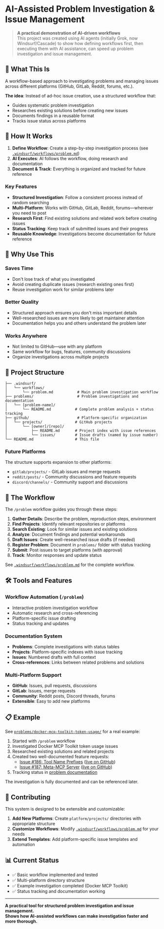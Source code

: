 # AI-Assisted Problem Investigation & Issue Management

> **A practical demonstration of AI-driven workflows**  
> This project was created using AI agents (initially Grok, now Windsurf/Cascade) to show how defining workflows first, then executing them with AI assistance, can speed up problem investigation and issue management.

## 🎯 What This Is

A workflow-based approach to investigating problems and managing issues across different platforms (GitHub, GitLab, Reddit, forums, etc.).

**The idea**: Instead of ad-hoc issue creation, use a structured workflow that:
- Guides systematic problem investigation
- Researches existing solutions before creating new issues
- Documents findings in a reusable format
- Tracks issue status across platforms

## 🤖 How It Works

1. **Define Workflow**: Create a step-by-step investigation process (see [`.windsurf/workflows/problem.md`](.windsurf/workflows/problem.md))
2. **AI Executes**: AI follows the workflow, doing research and documentation
3. **Document & Track**: Everything is organized and tracked for future reference

### Key Features

- **Structured Investigation**: Follow a consistent process instead of random searching
- **Multi-Platform**: Works with GitHub, GitLab, Reddit, forums—wherever you need to post
- **Research First**: Find existing solutions and related work before creating issues
- **Status Tracking**: Keep track of submitted issues and their progress
- **Reusable Knowledge**: Investigations become documentation for future reference

## 🚀 Why Use This

### Saves Time
- Don't lose track of what you investigated
- Avoid creating duplicate issues (research existing ones first)
- Reuse investigation work for similar problems later

### Better Quality
- Structured approach ensures you don't miss important details
- Well-researched issues are more likely to get maintainer attention
- Documentation helps you and others understand the problem later

### Works Anywhere
- Not limited to GitHub—use with any platform
- Same workflow for bugs, features, community discussions
- Organize investigations across multiple projects

## 📁 Project Structure

```
├── .windsurf/
│   └── workflows/
│       └── problem.md           # Main problem investigation workflow
├── problems/                    # Problem investigations and documentation
│   └── [problem-name]/
│       └── README.md           # Complete problem analysis + status tracking
├── github/                      # Platform-specific organization
│   └── projects/               # GitHub projects
│       └── [owner]/[repo]/
│           ├── README.md       # Project index with issue references
│           └── issues/         # Issue drafts (named by issue number)
└── README.md                   # This file
```

### Future Platforms
The structure supports expansion to other platforms:
- `gitlab/projects/` - GitLab issues and merge requests
- `reddit/posts/` - Community discussions and feature requests
- `discord/channels/` - Community support and discussions

## 🔄 The Workflow

The `/problem` workflow guides you through these steps:

1. **Gather Details**: Describe the problem, reproduction steps, environment
2. **Find Projects**: Identify relevant repositories or platforms
3. **Search Existing**: Look for similar issues and existing solutions
4. **Analyze**: Document findings and potential workarounds
5. **Draft Issues**: Create well-researched issue drafts (if needed)
6. **Register Problem**: Document in `problems/` folder with status tracking
7. **Submit**: Post issues to target platforms (with approval)
8. **Track**: Monitor responses and update status

See [`.windsurf/workflows/problem.md`](.windsurf/workflows/problem.md) for the complete workflow.

## 🛠️ Tools and Features

### Workflow Automation (`/problem`)
- Interactive problem investigation workflow
- Automatic research and cross-referencing
- Platform-specific issue drafting
- Status tracking and updates

### Documentation System
- **Problems**: Complete investigations with status tables
- **Projects**: Platform-specific indexes with issue tracking
- **Issues**: Numbered drafts with full context
- **Cross-references**: Links between related problems and solutions

### Multi-Platform Support
- **GitHub**: Issues, pull requests, discussions
- **GitLab**: Issues, merge requests
- **Community**: Reddit posts, Discord threads, forums
- **Extensible**: Easy to add new platforms

## 📋 Example

See [`problems/docker-mcp-toolkit-token-usage/`](problems/docker-mcp-toolkit-token-usage/) for a real example:

1. Started with `/problem` workflow
2. Investigated Docker MCP Toolkit token usage issues
3. Researched existing solutions and related projects
4. Created two well-documented feature requests:
   - [Issue #186: Tool Name Prefixes](github/projects/docker/mcp-gateway/issues/186-tool-name-prefixes.md) ([live on GitHub](https://github.com/docker/mcp-gateway/issues/186))
   - [Issue #187: Meta-MCP Server](github/projects/docker/mcp-gateway/issues/187-meta-mcp-server.md) ([live on GitHub](https://github.com/docker/mcp-gateway/issues/187))
5. Tracking status in [problem documentation](problems/docker-mcp-toolkit-token-usage/README.md)

The investigation is fully documented and can be referenced later.

## 🤝 Contributing

This system is designed to be extensible and customizable:

1. **Add New Platforms**: Create `platform/projects/` directories with appropriate structure
2. **Customize Workflows**: Modify [`.windsurf/workflows/problem.md`](.windsurf/workflows/problem.md) for your needs
3. **Extend Templates**: Add platform-specific issue templates and automation

## 📊 Current Status

- ✅ Basic workflow implemented and tested
- ✅ Multi-platform directory structure
- ✅ Example investigation completed (Docker MCP Toolkit)
- ✅ Status tracking and documentation working

---

**A practical tool for structured problem investigation and issue management.**  
**Shows how AI-assisted workflows can make investigation faster and more thorough.**
